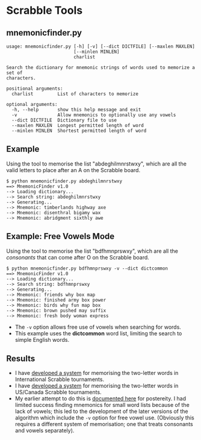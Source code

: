 Scrabble Tools
==============

mnemonicfinder.py
------------------
    usage: mnemonicfinder.py [-h] [-v] [--dict DICTFILE] [--maxlen MAXLEN]
                             [--minlen MINLEN]
                             charlist

    Search the dictionary for mnemonic strings of words used to memorize a set of
    characters.

    positional arguments:
      charlist         List of characters to memorize

    optional arguments:
      -h, --help       show this help message and exit
      -v               Allow mnemonics to optionally use any vowels
      --dict DICTFILE  Dictionary file to use
      --maxlen MAXLEN  Longest permitted length of word
      --minlen MINLEN  Shortest permitted length of word

Example
-------
Using the tool to memorise the list "abdeghilmnrstwxy", which are all the valid letters to place after an A on the Scrabble board.

    $ python mnemonicfinder.py abdeghilmnrstwxy
    ==> MnemonicFinder v1.0
    --> Loading dictionary...
    --> Search string: abdeghilmnrstwxy
    --> Generating...
    --> Mnemonic: timberlands highway axe
    --> Mnemonic: disenthral bigamy wax
    --> Mnemonic: abridgment sixthly awe

Example: Free Vowels Mode
-------------------------
Using the tool to memorise the list "bdfhmnprswxy", which are all the *consonants* that can come after O on the Scrabble board. 

    $ python mnemonicfinder.py bdfhmnprswxy -v --dict dictcommon
    ==> MnemonicFinder v1.0
    --> Loading dictionary...
    --> Search string: bdfhmnprswxy
    --> Generating...
    --> Mnemonic: friends why box map
    --> Mnemonic: finished army box power
    --> Mnemonic: birds why fun map box
    --> Mnemonic: brown pushed may suffix
    --> Mnemonic: fresh body woman express

 * The `-v` option allows free use of vowels when searching for words.
 * This example uses the **dictcommon** word list, limiting the search to simple English words.

Results
-------

 * I have [developed a system](https://gist.github.com/3141231) for memorising the two-letter words in International Scrabble tournaments.
 * I have [developed a system](https://gist.github.com/3141380) for memorising the two-letter words in US/Canada Scrabble tournaments.
 * My earlier attempt to do this is [documented here](https://gist.github.com/3137931) for postereity. I had limited success finding mnemonics for small word lists because of the lack of vowels; this led to the development of the later versions of the algorithm which include the `-v` option for free vowel use. (Obviously this requires a different system of memorisation; one that treats consonants and vowels separately).


